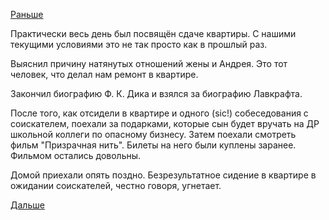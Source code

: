 [Раньше](2018.02.16.md)

Практически весь день был посвящён сдаче квартиры. С нашими текущими условиями это не так просто как в прошлый раз.

Выяснил причину натянутых отношений жены и Андрея. Это тот человек, что делал нам ремонт в квартире.

Закончил биографию Ф. К. Дика и взялся за биографию Лавкрафта.

После того, как отсидели в квартире и одного (sic!) собеседования с соискателем, поехали за подарками, которые сын будет вручать на ДР школьной коллеги по опасному бизнесу. Затем поехали смотреть фильм "Призрачная нить".
Билеты на него были куплены заранее. Фильмом остались довольны.

Домой приехали опять поздно. Безрезультатное сидение в квартире в ожидании соискателей, честно говоря, угнетает.

[Дальше](2018.02.18.md)